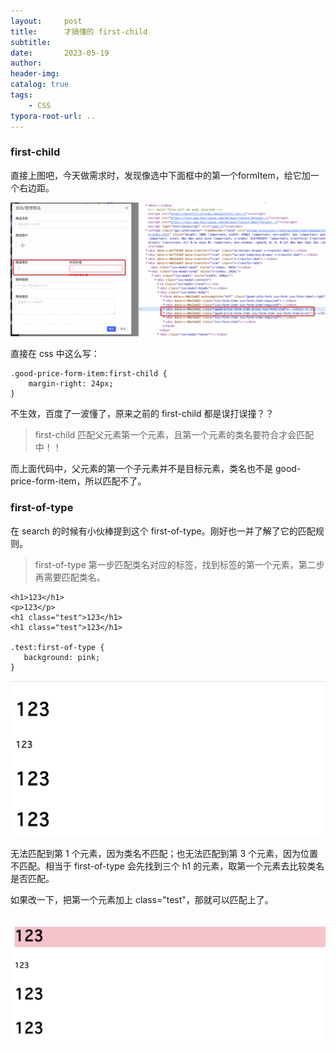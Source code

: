 ```yaml
---
layout:     post
title:      才搞懂的 first-child
subtitle:  
date:       2023-05-19
author:     
header-img: 
catalog: true
tags:
    - CSS
typora-root-url: ..
---
```


### first-child

直接上图吧，今天做需求时，发现像选中下面框中的第一个formItem，给它加一个右边距。

![image-20230519160528728](/../img/postImage/image-20230519160528728.png)

直接在 css 中这么写：

```
.good-price-form-item:first-child {
    margin-right: 24px;
}
```

不生效，百度了一波懂了，原来之前的 first-child 都是误打误撞？？

> first-child 匹配父元素第一个元素，且第一个元素的类名要符合才会匹配中！！

而上面代码中，父元素的第一个子元素并不是目标元素，类名也不是 good-price-form-item，所以匹配不了。

### first-of-type

在 search 的时候有小伙棒提到这个 first-of-type。刚好也一并了解了它的匹配规则。

> first-of-type 第一步匹配类名对应的标签，找到标签的第一个元素，第二步再需要匹配类名。

```
<h1>123</h1>
<p>123</p>
<h1 class="test">123</h1>
<h1 class="test">123</h1>

.test:first-of-type {
   background: pink;
}
```

<img src="/../img/postImage/image-20230519161448559.png" alt="image-20230519161448559" style="zoom:50%;" />

无法匹配到第 1 个元素，因为类名不匹配；也无法匹配到第 3 个元素，因为位置不匹配。相当于 first-of-type 会先找到三个 h1 的元素，取第一个元素去比较类名是否匹配。

如果改一下，把第一个元素加上 class="test"，那就可以匹配上了。

<img src="/../img/postImage/image-20230519161859428.png" alt="image-20230519161859428" style="zoom:50%;" />

